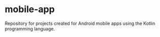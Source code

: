 # mobile-app
Repository for projects created for Android mobile apps using the Kotlin programming language.

